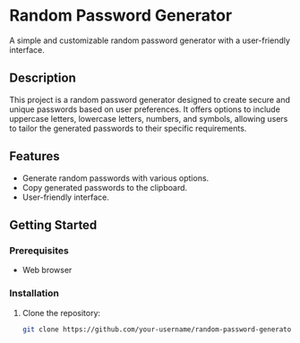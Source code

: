 # Random Password Generator

A simple and customizable random password generator with a user-friendly interface.



## Description

This project is a random password generator designed to create secure and unique passwords based on user preferences. It offers options to include uppercase letters, lowercase letters, numbers, and symbols, allowing users to tailor the generated passwords to their specific requirements.


## Features

- Generate random passwords with various options.
- Copy generated passwords to the clipboard.
- User-friendly interface.

## Getting Started

### Prerequisites

- Web browser

### Installation

1. Clone the repository:
   ```bash
   git clone https://github.com/your-username/random-password-generator.git
